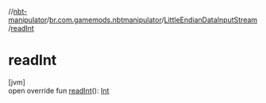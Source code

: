 //[nbt-manipulator](../../../index.md)/[br.com.gamemods.nbtmanipulator](../index.md)/[LittleEndianDataInputStream](index.md)/[readInt](read-int.md)

# readInt

[jvm]\
open override fun [readInt](read-int.md)(): [Int](https://kotlinlang.org/api/latest/jvm/stdlib/kotlin/-int/index.html)
